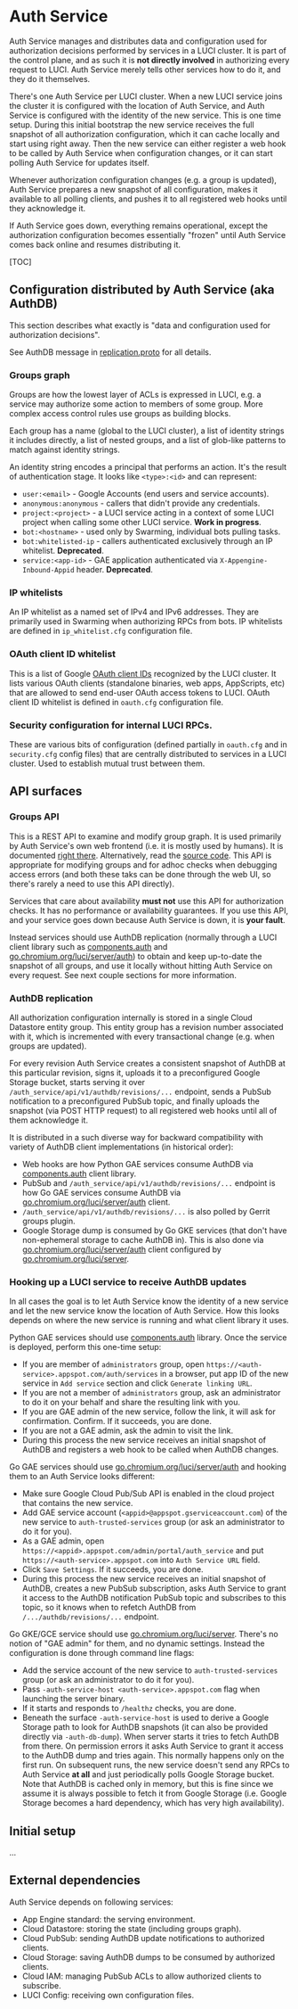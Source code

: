 # Auth Service

Auth Service manages and distributes data and configuration used for
authorization decisions performed by services in a LUCI cluster. It is part
of the control plane, and as such it is **not directly involved** in authorizing
every request to LUCI. Auth Service merely tells other services how to do it,
and they do it themselves.

There's one Auth Service per LUCI cluster. When a new LUCI service joins the
cluster it is configured with the location of Auth Service, and Auth Service is
configured with the identity of the new service. This is one time setup. During
this initial bootstrap the new service receives the full snapshot of all
authorization configuration, which it can cache locally and start using right
away. Then the new service can either register a web hook to be called by Auth
Service when configuration changes, or it can start polling Auth Service for
updates itself.

Whenever authorization configuration changes (e.g. a group is updated), Auth
Service prepares a new snapshot of all configuration, makes it available to
all polling clients, and pushes it to all registered web hooks until they
acknowledge it.

If Auth Service goes down, everything remains operational, except the
authorization configuration becomes essentially "frozen" until Auth Service
comes back online and resumes distributing it.

[TOC]

## Configuration distributed by Auth Service (aka AuthDB)

This section describes what exactly is "data and configuration used for
authorization decisions".

See AuthDB message in
[replication.proto](../components/components/auth/proto/replication.proto) for
all details.

### Groups graph

Groups are how the lowest layer of ACLs is expressed in LUCI, e.g. a service
may authorize some action to members of some group. More complex access control
rules use groups as building blocks.

Each group has a name (global to the LUCI cluster), a list of identity strings
it includes directly, a list of nested groups, and a list of glob-like patterns
to match against identity strings.

An identity string encodes a principal that performs an action. It's the result
of authentication stage. It looks like `<type>:<id>` and can represent:
  * `user:<email>` - Google Accounts (end users and service accounts).
  * `anonymous:anonymous` - callers that didn't provide any credentials.
  * `project:<project>` - a LUCI service acting in a context of some LUCI
    project when calling some other LUCI service. **Work in progress**.
  * `bot:<hostname>` - used only by Swarming, individual bots pulling tasks.
  * `bot:whitelisted-ip` - callers authenticated exclusively through an IP
    whitelist. **Deprecated**.
  * `service:<app-id>` - GAE application authenticated via
    `X-Appengine-Inbound-Appid` header. **Deprecated**.


### IP whitelists

An IP whitelist as a named set of IPv4 and IPv6 addresses. They are primarily
used in Swarming when authorizing RPCs from bots. IP whitelists are defined in
`ip_whitelist.cfg` configuration file.


### OAuth client ID whitelist

This is a list of Google [OAuth client IDs] recognized by the LUCI cluster. It
lists various OAuth clients (standalone binaries, web apps, AppScripts, etc)
that are allowed to send end-user OAuth access tokens to LUCI. OAuth client ID
whitelist is defined in `oauth.cfg` configuration file.

[OAuth client IDs]: https://www.oauth.com/oauth2-servers/client-registration/client-id-secret/

### Security configuration for internal LUCI RPCs.

These are various bits of configuration (defined partially in `oauth.cfg` and in
`security.cfg` config files) that are centrally distributed to services in
a LUCI cluster. Used to establish mutual trust between them.


## API surfaces

### Groups API

This is a REST API to examine and modify group graph. It is used primarily by
Auth Service's own web frontend (i.e. it is mostly used by humans). It is
documented [right there](https://chrome-infra-auth.appspot.com/auth/api).
Alternatively, read the
[source code](../components/components/auth/ui/rest_api.py). This API is
appropriate for modifying groups and for adhoc checks when debugging
access errors (and both these taks can be done through the web UI, so there's
rarely a need to use this API directly).

Services that care about availability **must not** use this API for
authorization checks. It has no performance or availability guarantees. If you
use this API, and your service goes down because Auth Service is down, it is
**your fault**.

Instead services should use AuthDB replication (normally through a LUCI client
library such as [components.auth] and [go.chromium.org/luci/server/auth]) to
obtain and keep up-to-date the snapshot of all groups, and use it locally
without hitting Auth Service on every request. See next couple sections for more
information.

[components.auth]: ../components/components/auth
[go.chromium.org/luci/server]: https://godoc.org/go.chromium.org/luci/server
[go.chromium.org/luci/server/auth]: https://godoc.org/go.chromium.org/luci/server/auth


### AuthDB replication

All authorization configuration internally is stored in a single Cloud Datastore
entity group. This entity group has a revision number associated with it, which
is incremented with every transactional change (e.g. when groups are updated).

For every revision Auth Service creates a consistent snapshot of AuthDB at this
particular revision, signs it, uploads it to a preconfigured Google Storage
bucket, starts serving it over `/auth_service/api/v1/authdb/revisions/...`
endpoint, sends a PubSub notification to a preconfigured PubSub topic, and
finally uploads the snapshot (via POST HTTP request) to all registered web hooks
until all of them acknowledge it.

It is distributed in a such diverse way for backward compatibility with variety
of AuthDB client implementations (in historical order):
  * Web hooks are how Python GAE services consume AuthDB via [components.auth]
    client library.
  * PubSub and `/auth_service/api/v1/authdb/revisions/...` endpoint is how
    Go GAE services consume AuthDB via [go.chromium.org/luci/server/auth]
    client.
  * `/auth_service/api/v1/authdb/revisions/...` is also polled by Gerrit groups
    plugin.
  * Google Storage dump is consumed by Go GKE services (that don't have
    non-ephemeral storage to cache AuthDB in). This is also done via
    [go.chromium.org/luci/server/auth] client configured by
    [go.chromium.org/luci/server].


### Hooking up a LUCI service to receive AuthDB updates

In all cases the goal is to let Auth Service know the identity of a new service
and let the new service know the location of Auth Service. How this looks
depends on where the new service is running and what client library it uses.

Python GAE services should use [components.auth] library. Once the service is
deployed, perform this one-time setup:
  * If you are member of `administrators` group, open
    `https://<auth-service>.appspot.com/auth/services` in a browser, put app ID
    of the new service in `Add service` section and click `Generate linking
    URL`.
  * If you are not a member of `administrators` group, ask an administrator to
    do it on your behalf and share the resulting link with you.
  * If you are GAE admin of the new service, follow the link, it will ask for
    confirmation. Confirm. If it succeeds, you are done.
  * If you are not a GAE admin, ask the admin to visit the link.
  * During this process the new service receives an initial snapshot of AuthDB
    and registers a web hook to be called when AuthDB changes.

Go GAE services should use [go.chromium.org/luci/server/auth] and hooking them
to an Auth Service looks different:
  * Make sure Google Cloud Pub/Sub API is enabled in the cloud project that
    contains the new service.
  * Add GAE service account (`<appid>@appspot.gserviceaccount.com`) of the
    new service to `auth-trusted-services` group (or ask an administrator to do
    it for you).
  * As a GAE admin, open `https://<appid>.appspot.com/admin/portal/auth_service`
    and put `https://<auth-service>.appspot.com` into `Auth Service URL` field.
  * Click `Save Settings`. If it succeeds, you are done.
  * During this process the new service receives an initial snapshot of AuthDB,
    creates a new PubSub subscription, asks Auth Service to grant it access to
    the AuthDB notification PubSub topic and subscribes to this topic, so it
    knows when to refetch AuthDB from `/.../authdb/revisions/...` endpoint.

Go GKE/GCE service should use [go.chromium.org/luci/server]. There's no notion
of "GAE admin" for them, and no dynamic settings. Instead the configuration is
done through command line flags:
  * Add the service account of the new service to `auth-trusted-services` group
    (or ask an administrator to do it for you).
  * Pass `-auth-service-host <auth-service>.appspot.com` flag when launching the
    server binary.
  * If it starts and responds to `/healthz` checks, you are done.
  * Beneath the surface `-auth-service-host` is used to derive a Google Storage
    path to look for AuthDB snapshots (it can also be provided directly via
    `-auth-db-dump`). When server starts it tries to fetch AuthDB from there.
    On permission errors it asks Auth Service to grant it access to the AuthDB
    dump and tries again. This normally happens only on the first run. On
    subsequent runs, the new service doesn't send any RPCs to Auth Service
    **at all** and just periodically polls Google Storage bucket. Note that
    AuthDB is cached only in memory, but this is fine since we assume it is
    always possible to fetch it from Google Storage (i.e. Google Storage becomes
    a hard dependency, which has very high availability).


## Initial setup

...


## External dependencies

Auth Service depends on following services:
  * App Engine standard: the serving environment.
  * Cloud Datastore: storing the state (including groups graph).
  * Cloud PubSub: sending AuthDB update notifications to authorized clients.
  * Cloud Storage: saving AuthDB dumps to be consumed by authorized clients.
  * Cloud IAM: managing PubSub ACLs to allow authorized clients to subscribe.
  * LUCI Config: receiving own configuration files.
